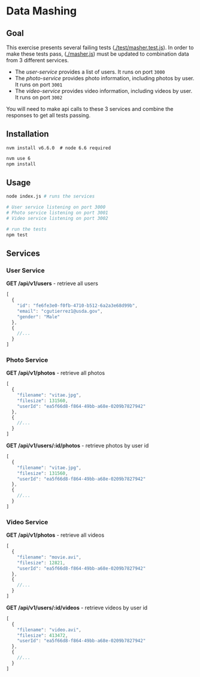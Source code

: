 # Data Mashing

## Goal

This exercise presents several failing tests ([./test/masher.test.js](./test/masher.test.js)).  In order to make these tests pass, ([./masher.js](./masher.js)) must be updated to combination data from 3 different services.

- The _user-service_ provides a list of users.  It runs on port ``3000``
- The _photo-service_ provides photo information, including photos by user. It runs on port ``3001``
- The _video-service_ provides video information, including videos by user.  It runs on port ``3002``

You will need to make api calls to these 3 services and combine the responses to get all tests passing.

## Installation

```
nvm install v6.6.0  # node 6.6 required
```

```bash
nvm use 6
npm install
```

## Usage

```bash
node index.js # runs the services

# User service listening on port 3000
# Photo service listening on port 3001
# Video service listening on port 3002

# run the tests
npm test
```

## Services

### User Service

__GET /api/v1/users__ - retrieve all users

```js
[
  {
    "id": "fe6fe3e0-f0fb-4710-b512-6a2a3e68d99b",
    "email": "cgutierrez1@usda.gov",
    "gender": "Male"
  },
  {
    //...
  }
]
```

### Photo Service

__GET /api/v1/photos__ - retrieve all photos

```js
[
  {
    "filename": "vitae.jpg",
    "filesize": 131560,
    "userId": "ea5f66d8-f864-49bb-a68e-0209b7827942"
  },
  {
    //...
  }
]
```

__GET /api/v1/users/:id/photos__ - retrieve photos by user id
```js
[
  {
    "filename": "vitae.jpg",
    "filesize": 131560,
    "userId": "ea5f66d8-f864-49bb-a68e-0209b7827942"
  },
  {
    //...
  }
]
```

### Video Service

__GET /api/v1/photos__ - retrieve all videos

```js
[
  {
    "filename": "movie.avi",
    "filesize": 12821,
    "userId": "ea5f66d8-f864-49bb-a68e-0209b7827942"
  },
  {
    //...
  }
]
```

__GET /api/v1/users/:id/videos__ - retrieve videos by user id

```js
[
  {
    "filename": "video.avi",
    "filesize": 413472,
    "userId": "ea5f66d8-f864-49bb-a68e-0209b7827942"
  },
  {
    //...
  }
]
```
